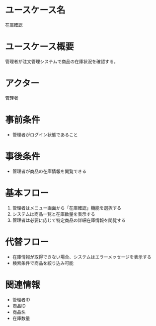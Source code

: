 # ユースケース名
在庫確認

# ユースケース概要
管理者が注文管理システムで商品の在庫状況を確認する。

# アクター
管理者

# 事前条件
- 管理者がログイン状態であること

# 事後条件
- 管理者が商品の在庫情報を閲覧できる

# 基本フロー
1. 管理者はメニュー画面から「在庫確認」機能を選択する
2. システムは商品一覧と在庫数量を表示する
3. 管理者は必要に応じて特定商品の詳細在庫情報を閲覧する

# 代替フロー
- 在庫情報が取得できない場合、システムはエラーメッセージを表示する
- 検索条件で商品を絞り込み可能

# 関連情報
- 管理者ID
- 商品ID
- 商品名
- 在庫数量
